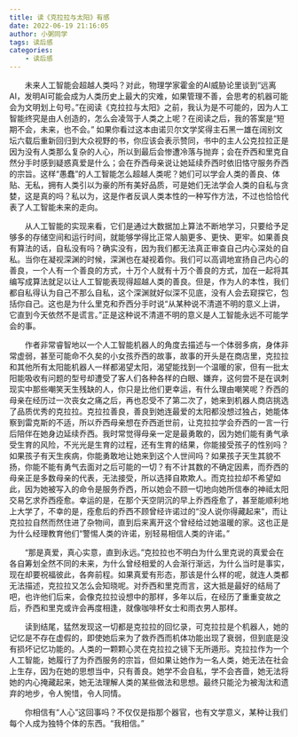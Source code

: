```yaml
---
title: 读《克拉拉与太阳》有感
date: 2022-06-19 21:16:05
author: 小粥同学
tags: 读后感
categories:
    - 读后感
---
```

未来人工智能会超越人类吗？对此，物理学家霍金的AI威胁论里谈到“远离AI，发明AI可能会成为人类历史上最大的灾难，如果管理不善，会思考的机器可能会为文明划上句号。”在阅读《克拉拉与太阳》之前，我认为是不可能的，因为人工智能终究是由人创造的，怎么会凌驾于人类之上呢？在阅读之后，我的答案是“短期不会，未来，也不会。”
如果你看过这本由诺贝尔文学奖得主石黑一雄在阔别文坛六载后重新回归到大众视野的书，你应该会表示赞同，书中的主人公克拉拉正是因为没有人类那么复杂的人心，所以到最后会惨遭冷落与抛弃；会在乔西和里克自然分手时感到疑惑真爱是什么；会在乔西母亲说让她延续乔西时依旧恪守服务乔西的宗旨。这样“愚蠢”的人工智能怎么超越人类呢？她们可以学会人类的善良、体贴、无私，拥有人类引以为豪的所有美好品质，可是她们无法学会人类的自私与贪婪，这是真的吗？私以为，这是作者反讽人类本性的一种写作方法，不过也恰恰代表了人工智能未来的走向。

从人工智能的实现来看，它们是通过大数据加上算法不断地学习，只要给予足够多的存储空间和运行时间，就能够学得比正常人脑更多、更快、更牢。如果善良有算法的话，自私没有吗？确实没有，因为我们都无法真正审查自己内心深处的自私。当你在凝视深渊的时候，深渊也在凝视着你。我们可以高调地宣扬自己内心的善良，一个人有一个善良的方式，十万个人就有十万个善良的方式，加在一起将其编写成算法就足以让人工智能表现得超越人类的善良。但是，作为人的本性，我们都自私得认为自己不那么自私，这个深渊就好似深不见底，没有人会去窥探它，包括你自己。这也是为什么里克和乔西分手时说“从某种说不清道不明的意义上讲，它直到今天依然不是谎言。”正是这种说不清道不明的意义是人工智能永远不可能学会的事。

作者非常睿智地以一个人工智能机器人的角度去描述与一个体弱多病，身体非常虚弱，甚至可能命不久矣的小女孩乔西的故事，故事的开头是在商店里，克拉拉和其他所有太阳能机器人一样都渴望太阳，渴望能找到一个温暖的家，但有一批太阳能吸收有问题的型号却遭受了客人们各种各样的白眼、嫌弃，这何尝不是在讽刺现实中那些嘲笑天生残缺的人，你只是比他们更幸运，有什么理由嘲笑呢？乔西的母亲在经历过一次丧女之痛之后，再也忍受不了第二次了，她来到机器人商店挑选了品质优秀的克拉拉。克拉拉善良，善良到她连最爱的太阳都没想过独占，她能体察到雷克斯的不适，所以乔西母亲想在乔西逝世前，让克拉拉学会乔西的一言一行后陪伴在她身边延续乔西。我时常觉得母亲一定是最勇敢的，因为她们能有勇气承受生育的风险，不光光是生育的过程，还有生育的结果，你能接受孩子的性别吗？如果孩子有天生疾病，你能勇敢地让她来到这个人世间吗？如果孩子天生其貌不扬，你能不能有勇气去面对之后可能的一切？有不计其数的不确定因素，而乔西的母亲正是多数母亲的代表，无法接受，所以选择自欺欺人。而克拉拉却不希望如此，因为她被写入的命令是服务乔西，所以她会不顾一切地向她所信奉的神祗太阳交易乞求乔西痊愈。幸运的是，在那个天空阴沉的早上乔西痊愈了，甚至能顺利地上大学了，不幸的是，痊愈后的乔西不顾曾经许诺过的“没人说你得藏起来”，而让克拉拉自然而然住进了杂物间，直到后来离开这个曾经给过她温暖的家。这也正是为什么经理教育他们“警惕人类的许诺，别轻易相信人类的许诺。”

“那是真爱，真心实意，直到永远。”克拉拉也不明白为什么里克说的真爱会在各自筹划全然不同的未来，为什么曾经相爱的人会渐行渐远，为什么当时是事实，现在却要祝福彼此，各奔前程。如果真爱有形态，那该是什么样的呢，就连人类都无法描述，克拉拉又怎么会知晓呢。对乔西和里克而言，这大抵是最好的结局了吧，也许他们后来，会像克拉拉设想中的那样，多年以后，在经历了重重变故之后，乔西和里克或许会再度相逢，就像咖啡杯女士和雨衣男人那样。

读到结尾，猛然发现这一切都是克拉拉的回忆录，可克拉拉是个机器人，她的记忆是不存在虚假的，即使她后来为了救乔西而机体功能出现了衰弱，但到底是没有损坏记忆功能的。人类的一颗颗心灵在克拉拉之镜下无所遁形。克拉拉作为一个人工智能，她履行了为乔西服务的宗旨，但如果让她作为一名人类，她无法在社会上生存，因为在她的思想当中，只有善良。她学不会自私，学不会吝啬，她无法将她的内心掩藏起来，她无法理解人类的某些做法和思想。最终只能沦为被淘汰和遗弃的地步，令人惋惜，令人同情。

你相信有“人心”这回事吗？不仅仅是指那个器官，也有文学意义，某种让我们每个人成为独特个体的东西。“我相信。”
<style>p{text-indent:2em}</style>
